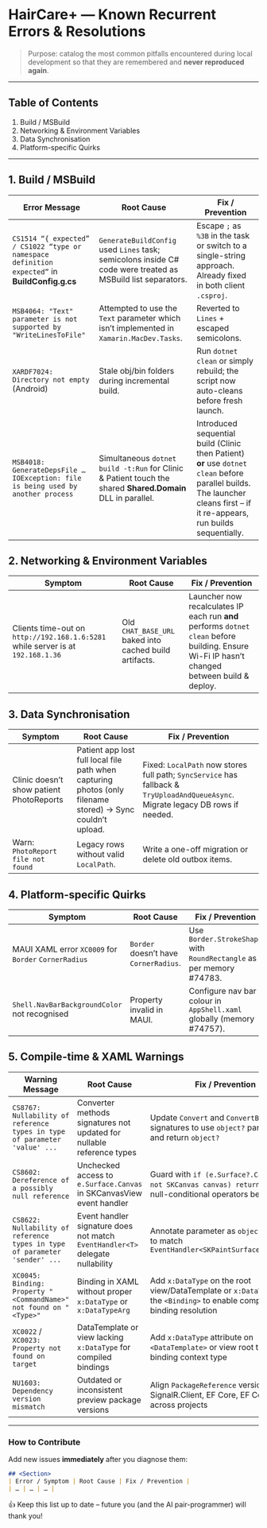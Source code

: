 # HairCare+ — Known Recurrent Errors & Resolutions

> Purpose: catalog the most common pitfalls encountered during local development so that they are remembered and **never reproduced again**.

---

## Table of Contents
1. Build / MSBuild
2. Networking & Environment Variables
3. Data Synchronisation
4. Platform-specific Quirks

---

## 1. Build / MSBuild

| Error Message | Root Cause | Fix / Prevention |
|---------------|-----------|------------------|
| `CS1514 “{ expected” / CS1022 “type or namespace definition expected”` in **BuildConfig.g.cs** | `GenerateBuildConfig` used `Lines` task; semicolons inside C# code were treated as MSBuild list separators. | Escape `;` as `%3B` in the task or switch to a single-string approach. Already fixed in both client `.csproj`. |
| `MSB4064: "Text" parameter is not supported by "WriteLinesToFile"` | Attempted to use the `Text` parameter which isn’t implemented in `Xamarin.MacDev.Tasks`. | Reverted to `Lines` + escaped semicolons. |
| `XARDF7024: Directory not empty` (Android) | Stale obj/bin folders during incremental build. | Run `dotnet clean` or simply rebuild; the script now auto-cleans before fresh launch. |
| `MSB4018: GenerateDepsFile … IOException: file is being used by another process` | Simultaneous `dotnet build -t:Run` for Clinic & Patient touch the shared **Shared.Domain** DLL in parallel. | Introduced sequential build (Clinic then Patient) **or** use `dotnet clean` before parallel builds. The launcher cleans first – if it re-appears, run builds sequentially. |

## 2. Networking & Environment Variables

| Symptom | Root Cause | Fix / Prevention |
|---------|-----------|------------------|
| Clients time-out on `http://192.168.1.6:5281` while server is at `192.168.1.36` | Old `CHAT_BASE_URL` baked into cached build artifacts. | Launcher now recalculates IP each run **and** performs `dotnet clean` before building. Ensure Wi-Fi IP hasn’t changed between build & deploy. |

## 3. Data Synchronisation

| Symptom | Root Cause | Fix / Prevention |
|---------|-----------|------------------|
| Clinic doesn’t show patient PhotoReports | Patient app lost full local file path when capturing photos (only filename stored) → Sync couldn’t upload. | Fixed: `LocalPath` now stores full path; `SyncService` has fallback & `TryUploadAndQueueAsync`. Migrate legacy DB rows if needed. |
| Warn: `PhotoReport file not found` | Legacy rows without valid `LocalPath`. | Write a one-off migration or delete old outbox items. |

## 4. Platform-specific Quirks

| Symptom | Root Cause | Fix / Prevention |
|---------|-----------|------------------|
| MAUI XAML error `XC0009` for `Border` `CornerRadius`  | `Border` doesn’t have `CornerRadius`. | Use `Border.StrokeShape` with `RoundRectangle` as per memory #74783. |
| `Shell.NavBarBackgroundColor` not recognised | Property invalid in MAUI. | Configure nav bar colour in `AppShell.xaml` globally (memory #74757). |

## 5. Compile-time & XAML Warnings

| Warning Message                                                                                       | Root Cause                                                                                   | Fix / Prevention                                                                                                                                           |
|-------------------------------------------------------------------------------------------------------|----------------------------------------------------------------------------------------------|-----------------------------------------------------------------------------------------------------------------------------------------------------------|
| `CS8767: Nullability of reference types in type of parameter 'value' ...`                             | Converter methods signatures not updated for nullable reference types                        | Update `Convert` and `ConvertBack` signatures to use `object?` parameters and return `object?`                                                             |
| `CS8602: Dereference of a possibly null reference`                                                   | Unchecked access to `e.Surface.Canvas` in SKCanvasView event handler                         | Guard with `if (e.Surface?.Canvas is not SKCanvas canvas) return;` or use null-conditional operators before use                                             |
| `CS8622: Nullability of reference types in type of parameter 'sender' ...`                           | Event handler signature does not match `EventHandler<T>` delegate nullability                | Annotate parameter as `object? sender` to match `EventHandler<SKPaintSurfaceEventArgs>`                                                                   |
| `XC0045: Binding: Property "<CommandName>" not found on "<Type>"` | Binding in XAML without proper `x:DataType` or `x:DataTypeArg` | Add `x:DataType` on the root view/DataTemplate or `x:DataTypeArg` on the `<Binding>` to enable compile-time binding resolution |
| `XC0022` / `XC0023: Property not found on target` | DataTemplate or view lacking `x:DataType` for compiled bindings | Add `x:DataType` attribute on `<DataTemplate>` or view root to specify binding context type |
| `NU1603: Dependency version mismatch` | Outdated or inconsistent preview package versions | Align `PackageReference` versions for SignalR.Client, EF Core, EF Core.Sqlite across projects |

---

### How to Contribute
Add new issues **immediately** after you diagnose them:
```md
## <Section>
| Error / Symptom | Root Cause | Fix / Prevention |
| … | … | … |
```
👍  Keep this list up to date – future you (and the AI pair-programmer) will thank you! 